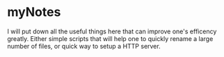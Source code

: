 # myNotes
I will put down all the useful things here that can improve one's efficency greatly.
Either simple scripts that will help one to quickly rename a large number of files,
or quick way to setup a HTTP server.
